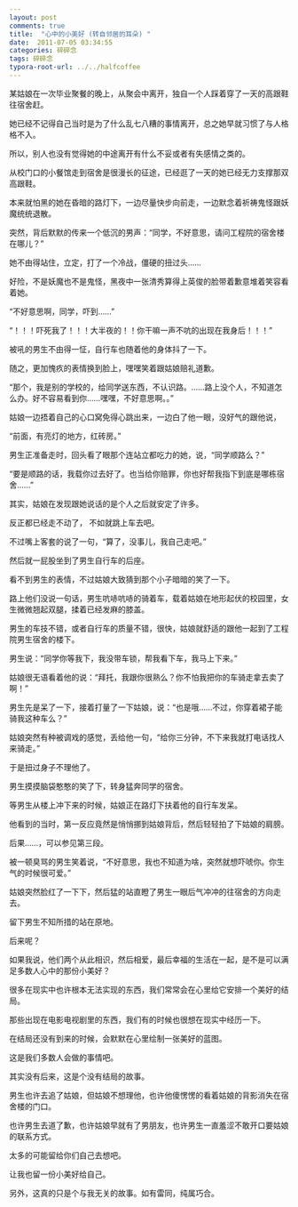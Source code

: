 ```yaml
---
layout: post
comments: true
title:  "心中的小美好 (转自邻居的耳朵) "
date:  2011-07-05 03:34:55
categories: 碎碎念
tags: 碎碎念
typora-root-url: ../../halfcoffee
---
```




某姑娘在一次毕业聚餐的晚上，从聚会中离开，独自一个人踩着穿了一天的高跟鞋往宿舍赶。

她已经不记得自己当时是为了什么乱七八糟的事情离开，总之她早就习惯了与人格格不入。

所以，别人也没有觉得她的中途离开有什么不妥或者有失感情之类的。

从校门口的小餐馆走到宿舍是很漫长的征途，已经逛了一天的她已经无力支撑那双高跟鞋。

本来就怕黑的她在昏暗的路灯下，一边尽量快步向前走，一边默念着祈祷鬼怪跟妖魔统统退散。

突然，背后默默的传来一个低沉的男声：“同学，不好意思，请问工程院的宿舍楼在哪儿？”

她不由得站住，立定，打了一个冷战，僵硬的扭过头……

好险，不是妖魔也不是鬼怪，黑夜中一张清秀算得上英俊的脸带着歉意堆着笑容看着她。

“不好意思啊，同学，吓到……”

“！！！吓死我了！！！大半夜的！！你干嘛一声不吭的出现在我身后！！！”

被吼的男生不由得一怔，自行车也随着他的身体抖了一下。

随之，更加愧疚的表情换到脸上，嘿嘿笑着跟姑娘赔礼道歉。

“那个，我是别的学校的，给同学送东西，不认识路。……路上没个人，不知道怎么办。好不容易看到你……嘿嘿，不好意思啊。。”

姑娘一边捂着自己的心口窝免得心跳出来，一边白了他一眼，没好气的跟他说，

“前面，有亮灯的地方，红砖房。”

男生正准备走时，回头看了眼那个连站立都吃力的她，说，“同学顺路么？”

“要是顺路的话，我载你过去好了。也当给你赔罪，你也好帮我指下到底是哪栋宿舍……”

其实，姑娘在发现跟她说话的是个人之后就安定了许多。

反正都已经走不动了， 不如就跳上车去吧。

不过嘴上客套的说了一句，“算了，没事儿，我自己走吧。”

然后就一屁股坐到了男生自行车的后座。

看不到男生的表情，不过姑娘大致猜到那个小子暗暗的笑了一下。

路上他们没说一句话，男生吭哧吭哧的骑着车，载着姑娘在地形起伏的校园里，女生微微翘起双腿，揉着已经发麻的膝盖。

男生的车技不错，或者自行车的质量不错，很快，姑娘就舒适的跟他一起到了工程院男生宿舍的楼下。

男生说：“同学你等我下，我没带车锁，帮我看下车，我马上下来。”

姑娘很无语看着他的说：“拜托，我跟你很熟么？你不怕我把你的车骑走拿去卖了啊！”

男生先是呆了一下，接着打量了一下姑娘，说：“也是哦……不过，你穿着裙子能骑我这种车么？”

姑娘突然有种被调戏的感觉，丢给他一句，“给你三分钟，不下来我就打电话找人来骑走。”

于是扭过身子不理他了。

男生摸摸脑袋憨憨的笑了下，转身猛奔同学的宿舍。

等男生从楼上冲下来的时候，姑娘正在路灯下扶着他的自行车发呆。

他看到的当时，第一反应竟然是悄悄挪到姑娘背后，然后轻轻拍了下姑娘的肩膀。

后果……，可以参见第三段。

被一顿臭骂的男生笑着说，“不好意思，我也不知道为啥，突然就想吓唬你。你生气的时候很可爱。”

姑娘突然脸红了一下下，然后猛的站直瞪了男生一眼后气冲冲的往宿舍的方向走去。

留下男生不知所措的站在原地。

后来呢？

如果我说，他们两个从此相识，然后相爱，最后幸福的生活在一起，是不是可以满足多数人心中的那份小美好？

很多在现实中也许根本无法实现的东西，我们常常会在心里给它安排一个美好的结局。

那些出现在电影电视剧里的东西，我们有的时候也很想在现实中经历一下。

在结局还没有到来的时候，会默默在心里绘制一张美好的蓝图。

这是我们多数人会做的事情吧。

其实没有后来，这是个没有结局的故事。

男生也许去追了姑娘，但姑娘不想理他，也许他傻愣愣的看着姑娘的背影消失在宿舍楼的门口。

也许男生去道了歉，也许姑娘早就有了男朋友，也许男生一直羞涩不敢开口要姑娘的联系方式。

太多的可能留给你们自己去想吧。

让我也留一份小美好给自己。

另外，这真的只是个与我无关的故事。如有雷同，纯属巧合。
